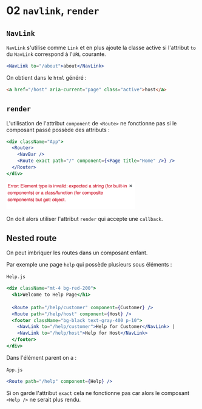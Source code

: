 # 02 `navlink`, `render`

## `NavLink`

`NavLink` s'utilise comme `Link` et en plus ajoute la classe active si l'attribut `to` du `NavLink` correspond à l'`URL` courante.

```jsx
<NavLink to="/about">about</NavLink>
```

On obtient dans le `html` généré :

```html
<a href="/host" aria-current="page" class="active">host</a>
```

## `render`

L'utilisation de l'attribut `component` de `<Route>` ne fonctionne pas si le composant passé possède des attributs :

```jsx
<div className="App">
  <Router>
    <NavBar />
    <Route exact path="/" component={<Page title="Home" />} />
  </Router>
</div>
```

<img src="assets/Screenshot2020-06-26at14.59.24.png" alt="Screenshot 2020-06-26 at 14.59.24" style="zoom:33%;" />

On doit alors utiliser l'attribut `render` qui accepte une `callback`.

## Nested route

On peut imbriquer les routes dans un composant enfant.

Par exemple une page `help` qui possède plusieurs sous éléments :

`Help.js`

```jsx
<div className="mt-4 bg-red-200">
  <h1>Welcome to Help Page</h1>

  <Route path="/help/customer" component={Customer} />
  <Route path="/help/host" component={Host} />
  <footer className="bg-black text-gray-400 p-10">
    <NavLink to="/help/customer">Help for Customer</NavLink> |
    <NavLink to="/help/host">Help for Host</NavLink>
  </footer>
</div>
```

Dans l'élément parent on a :

`App.js`

```jsx
<Route path="/help" component={Help} />
```

Si on garde l'attribut `exact` cela ne fonctionne pas car alors le composant `<Help />` ne serait plus rendu.
